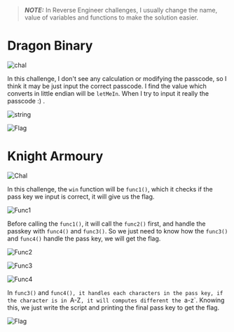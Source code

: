 > **_NOTE:_**  In Reverse Engineer challenges, I usually change the name, value of variables and functions to make the solution easier.

# Dragon Binary

![chal](https://github.com/OceanTran999/KnightCTF2024/assets/100577019/4217ec80-bf52-440c-a12f-8d3c2bdf5346)


In this challenge, I don't see any calculation or modifying the passcode, so I think it may be just input the correct passcode. I find the value which converts in little endian will be `letMeIn`. When I try to input it really the passcode :) .

![string](https://github.com/OceanTran999/KnightCTF2024/assets/100577019/6307d16f-fa31-4ac0-a54e-76c3806b7a52)


![Flag](https://github.com/OceanTran999/KnightCTF2024/assets/100577019/f9207167-42ff-43b1-9867-c8438de353c6)


# Knight Armoury

![Chal](https://github.com/OceanTran999/KnightCTF2024/assets/100577019/73d65f08-81b3-449b-8a34-b08bea566971)


In this challenge, the `win` function will be `func1()`, which it checks if the pass key we input is correct, it will give us the flag.

![Func1](https://github.com/OceanTran999/KnightCTF2024/assets/100577019/c9120685-e758-43e8-9444-6a6cb7da9943)


Before calling the `func1()`, it will call the `func2()` first, and handle the passkey with `func4()` and `func3()`. So we just need to know how the `func3()` and `func4()` handle the pass key, we will get the flag.

![Func2](https://github.com/OceanTran999/KnightCTF2024/assets/100577019/cc5c83c8-3ce3-4ac0-b48b-f85a231264ef)


![Func3](https://github.com/OceanTran999/KnightCTF2024/assets/100577019/e75ec14c-d3e3-4478-ae57-c567bd6e4cb0)


![Func4](https://github.com/OceanTran999/KnightCTF2024/assets/100577019/9ed27fc1-c26d-43f1-b6db-9f2600148124)


In `func3()` and `func4(), it handles each characters in the pass key, if the character is in `A-Z`, it will computes different the `a-z`. Knowing this, we just write the script and printing the final pass key to get the flag.

![Flag](https://github.com/OceanTran999/KnightCTF2024/assets/100577019/7123f734-6c17-4f38-92fa-f363872b9470)
